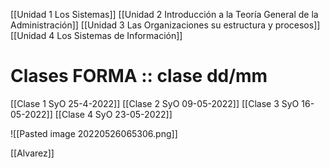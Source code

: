 
[[Unidad 1 Los Sistemas]]
[[Unidad 2  Introducción a la Teoría General de la Administración]]
[[Unidad 3 Las Organizaciones su estructura y procesos]]
[[Unidad 4 Los Sistemas de Información]]



# Clases FORMA :: clase dd/mm
[[Clase 1 SyO 25-4-2022]]
[[Clase 2 SyO 09-05-2022]]
[[Clase 3 SyO 16-05-2022]]
[[Clase  4 SyO 23-05-2022]]




![[Pasted image 20220526065306.png]]

[[Alvarez]]





















